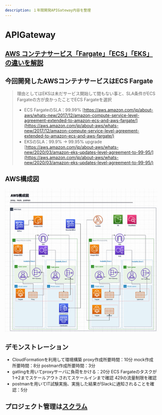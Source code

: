 ```yaml
---
description: １年間開発APIGateway内容を整理
---
```


# APIGateway

## [AWS コンテナサービス「Fargate」「ECS」「EKS」の違いを解説](https://xn--o9j8h1c9hb5756dt0ua226amc1a.com/?p=2025)

## 今回開発したAWSコンテナサービスはECS Fargate

> 理由としてはEKSは未だサービス開始して間もない事と、SLA条件がECS Fargateの方が良かったことでECS Fargateを選択
>
> * ECS FargateのSLA：99.99% [https://aws.amazon.com/jp/about-aws/whats-new/2017/12/amazon-compute-service-level-agreement-extended-to-amazon-ecs-and-aws-fargate/](https://aws.amazon.com/jp/about-aws/whats-new/2017/12/amazon-compute-service-level-agreement-extended-to-amazon-ecs-and-aws-fargate/)
> * EKSのSLA：99.9% -&gt; 99.95% upgrade [https://aws.amazon.com/jp/about-aws/whats-new/2020/03/amazon-eks-updates-level-agreement-to-99-95/](https://aws.amazon.com/jp/about-aws/whats-new/2020/03/amazon-eks-updates-level-agreement-to-99-95/)

## AWS構成図

![](.gitbook/assets/aws-gou-cheng-tu-.png)

## デモンストレーション

* CloudFormationを利用して環境構築 proxy作成所要時間：10分 mock作成所要時間：8分 postman作成所要時間：3分
* gatlingを用いてproxyサーバに負荷をかける：20分 ECS Fargateのタスクが1-&gt;2までスケールアウトされてスケールインまで確認 429の流量制限を確認
* postmanを用いてIT試験実施、実施した結果がSlackに通知されることを確認：5分

## プロジェクト管理は[スクラム](https://www.ogis-ri.co.jp/column/agile/agilescrum01.html)



